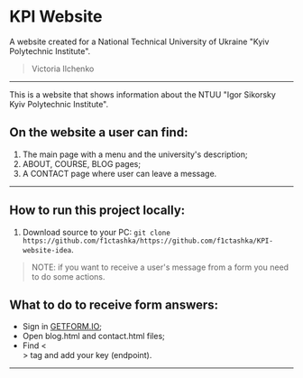 # KPI Website
A website created for a National Technical University of Ukraine "Kyiv Polytechnic Institute".

> Victoria Ilchenko

------------------------------------

This is a website that shows information about the NTUU "Igor Sikorsky Kyiv Polytechnic Institute". 
## On the website a user can find:
1. The main page with a menu and the university's description;
2. ABOUT, COURSE, BLOG pages;
3. A CONTACT page where user can leave a message.

------------------------------------

## How to run this project locally:
1. Download source to your PC: ```git clone https://github.com/f1ctashka/https://github.com/f1ctashka/KPI-website-idea```.

> NOTE: if you want to receive a user's message from a form you need to do some actions.

## What to do to receive form answers:
- Sign in [GETFORM.IO](https://getform.io/);
- Open blog.html and contact.html files;
- Find <<form>> tag and add your key (endpoint).

------------------------------------
